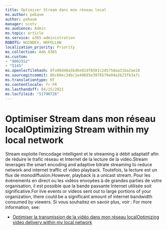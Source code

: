 ```yaml
---
title: Optimiser Stream dans mon réseau local
ms.author: pebaum
author: pebaum
manager: scotv
ms.audience: Admin
ms.topic: article
ms.service: o365-administration
ROBOTS: NOINDEX, NOFOLLOW
localization_priority: Priority
ms.collection: Adm_O365
ms.custom:
- "9002552"
- "5145"
ms.openlocfilehash: 0fa96d48a5bd6e02df8501c2d5758aa31ba2ae28
ms.sourcegitcommit: 8bc60ec34bc1e40685e3976576e04a2623f63a7c
ms.translationtype: HT
ms.contentlocale: fr-FR
ms.lasthandoff: 04/15/2021
ms.locfileid: "51790726"
---
```

# <a name="optimizing-stream-within-my-local-network"></a><span data-ttu-id="1e061-102">Optimiser Stream dans mon réseau local</span><span class="sxs-lookup"><span data-stu-id="1e061-102">Optimizing Stream within my local network</span></span>

<span data-ttu-id="1e061-103">Stream exploite l’encodage intelligent et le streaming à débit adaptatif afin de réduire le trafic réseau et Internet de la lecture de la vidéo.</span><span class="sxs-lookup"><span data-stu-id="1e061-103">Stream leverages the smart encoding and adaptive bitrate streaming to reduce network and internet traffic of video playback.</span></span> <span data-ttu-id="1e061-104">Toutefois, la lecture est un flux de monodiffusion.</span><span class="sxs-lookup"><span data-stu-id="1e061-104">However, playback is a unicast stream.</span></span> <span data-ttu-id="1e061-105">Pour les événements en direct ou les vidéos envoyées à de grandes parties de votre organisation, il est possible que la bande passante Internet utilisée soit significative.</span><span class="sxs-lookup"><span data-stu-id="1e061-105">For live events or videos sent out to large portions of your organization, there could be a significant amount of internet bandwidth consumed by viewers.</span></span> <span data-ttu-id="1e061-106">Si vous souhaitez en savoir plus, voir : </span><span class="sxs-lookup"><span data-stu-id="1e061-106">For more information, see:</span></span>

- [<span data-ttu-id="1e061-107">Optimiser la transmission de la vidéo dans mon réseau local</span><span class="sxs-lookup"><span data-stu-id="1e061-107">Optimizing video delivery within my local network</span></span>](https://docs.microsoft.com/stream/network-overview#optimizing-video-delivery-within-my-local-network)
